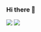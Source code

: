 ### Hi there 👋

![](https://github-readme-stats.vercel.app/api?username=thebsdbox&show_icons=true&theme=radical)
![](https://github-readme-stats.vercel.app/api/top-langs/?username=thebsdbox)

<!--
**thebsdbox/thebsdbox** is a ✨ _special_ ✨ repository because its `README.md` (this file) appears on your GitHub profile.

Here are some ideas to get you started:

- 🔭 I’m currently working on ...
- 🌱 I’m currently learning ...
- 👯 I’m looking to collaborate on ...
- 🤔 I’m looking for help with ...
- 💬 Ask me about ...
- 📫 How to reach me: ...
- 😄 Pronouns: ...
- ⚡ Fun fact: ...
-->
